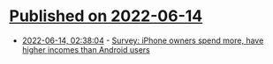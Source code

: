 # [Published on 2022-06-14](index.md)

* [2022-06-14, 02:38:04](https://news.ycombinator.com/item?id=31734159) - [Survey: iPhone owners spend more, have higher incomes than Android users](https://www.marketingdive.com/news/survey-iphone-owners-spend-more-have-higher-incomes-than-android-users/541008/)

